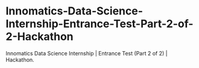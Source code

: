 # Innomatics-Data-Science-Internship-Entrance-Test-Part-2-of-2-Hackathon
Innomatics Data Science Internship |  Entrance Test (Part 2 of 2) | Hackathon.
